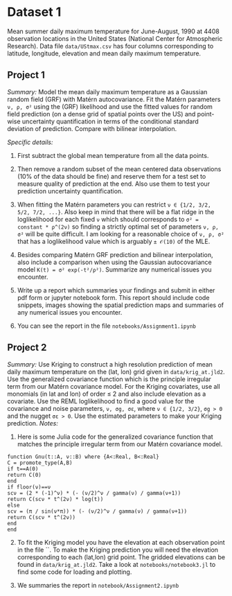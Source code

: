 # Dataset 1

Mean summer daily maximum temperature for June-August, 1990 at 4408 observation locations in the United States (National Center for Atmospheric Research). Data file `data/UStmax.csv` has four columns corresponding to latitude, longitude, elevation and mean daily maximum temperature.

## Project 1


*Summary:* Model the mean daily maximum temperature as a Gaussian random field (GRF) with Matérn autocovariance. Fit the Matérn parameters `ν, ρ, σ²` using the (GRF) likelihood and use the fitted values for random field prediction (on a dense grid of spatial points over the US) and point-wise uncertainty quantification in terms of the conditional standard deviation of prediction. Compare with bilinear interpolation.

*Specific details:*

1) First subtract the global mean temperature from all the data points.

2) Then remove a random subset of the mean centered data observations (10% of the data should be fine) and reserve them for a test set to measure quality of prediction at the end. Also use them to test your prediction uncertainty quantification.

3) When fitting the Matérn parameters you can restrict `ν ∈ {1/2, 3/2, 5/2, 7/2, ...}`. Also keep in mind that there will be a flat ridge in the loglikelihood for each fixed `ν` which should corresponds to `σ² = constant * ρ^(2ν)` so finding a strictly optimal set of parameters `ν, ρ, σ²` will be quite difficult. I am looking for a reasonable choice of `ν, ρ, σ²` that has a loglikelihood value which is arguably `± 𝒪(10)` of the MLE.

4) Besides comparing Matérn GRF prediction and bilinear interpolation, also include a comparison when using the Gaussian autocovariance model `K(t) = σ² exp(-t²/ρ²)`. Summarize any numerical issues you encounter.

5) Write up a report which summaries your findings and submit in either pdf form or jupyter notebook form. This report should include code snippets, images showing the spatial prediction maps and summaries of any numerical issues you encounter.

6) You can see the report in the file `notebooks/Assignment1.ipynb`

## Project 2
*Summary:* Use Kriging to construct a high resolution prediction of mean daily maximum temperature on the (lat, lon) grid given in `data/krig_at.jld2`. Use the generalized covariance function which is the principle irregular term from our Matérn covariance model. For the Kriging covariates, use all monomials (in lat and lon) of order ≤ 2 and also include elevation as a covariate. Use the REML loglikelihood to find a good value for the covariance and noise parameters, `ν, σg, σε`, where `ν ∈ {1/2, 3/2}`, `σg > 0` and the nugget `σε > 0`. Use the estimated parameters to make your Kriging prediction.
*Notes:*
1) Here is some Julia code for the generalized covariance function that matches the principle irregular term from our Matérn covariance model.
```
function Gnu(t::A, ν::B) where {A<:Real, B<:Real}
C = promote_type(A,B)
if t==A(0)
return C(0)
end
if floor(ν)==ν
scν = (2 * (-1)^ν) * (- (ν/2)^ν / gamma(ν) / gamma(ν+1))
return C(scν * t^(2ν) * log(t))
else
scv = (π / sin(ν*π)) * (- (ν/2)^ν / gamma(ν) / gamma(ν+1))
return C(scν * t^(2ν))
end
end
```
2) To fit the Kriging model you have the elevation at each observation point in the file ``. To make the Kriging prediction you will need the elevation corresponding to each (lat,lon) grid point. The gridded elevations can be found in `data/krig_at.jld2`. Take a look at `notebooks/notebook3.jl` to find some code for loading and plotting.

3) We summaries the report in `notebook/Assignment2.ipynb`
